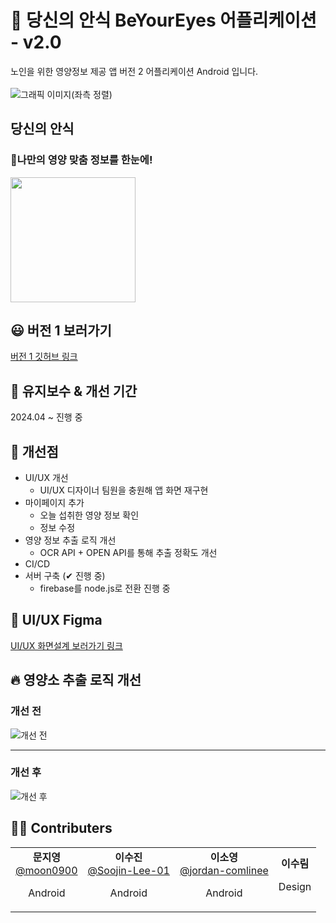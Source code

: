 # 📱 당신의 안식 BeYourEyes 어플리케이션 - v2.0
노인을 위한 영양정보 제공 앱 버전 2 어플리케이션 Android 입니다.
<br><br>
![그래픽 이미지(좌측 정렬)](https://github.com/user-attachments/assets/4d825943-db4f-4674-8d5a-4c9cb50b030f)
## 당신의 안식
### 👀나만의 영양 맞춤 정보를 한눈에!

<a href='https://play.google.com/store/apps/details?id=com.dna.beyoureyes'><img width=200 src='https://github.com/user-attachments/assets/104cbdb2-32af-47e9-a19e-7318df29ff73'/></a>

## 😃 버전 1 보러가기
[버전 1 깃허브 링크](https://github.com/BeYourEyes/Beyoureyes_App) 

## 🍦 유지보수 & 개선 기간
2024.04 ~ 진행 중

## 🥗 개선점
* UI/UX 개선
  * UI/UX 디자이너 팀원을 충원해 앱 화면 재구현
* 마이페이지 추가
  * 오늘 섭취한 영양 정보 확인
  * 정보 수정
* 영양 정보 추출 로직 개선
  * OCR API + OPEN API를 통해 추출 정확도 개선   
* CI/CD
* 서버 구축 (✔ 진행 중)
  * firebase를 node.js로 전환 진행 중   

## 🎨 UI/UX Figma

[UI/UX 화면설계 보러가기 링크](https://www.figma.com/design/qLpKu5KxPhngqKwVxJr9bW/%ED%99%94%EB%A9%B4%EC%84%A4%EA%B3%84-(Copy)?node-id=782-34&p=f&t=AJ3gP5wJvolLnT7G-0)

## 🔥 영양소 추출 로직 개선
### 개선 전
![개선 전](https://github.com/user-attachments/assets/010c6977-060b-4fa4-b830-6caadadc7a75)

----
### 개선 후
![개선 후](https://github.com/user-attachments/assets/e93c9e75-ca94-49e9-9de9-e7d40266a802)


## 🧑‍🍳 Contributers

<table>
  <tr>
    <td align="center">
      <strong>문지영</strong><br>
<a href="https://github.com/moon0900">@moon0900</a>
     <p>Android</p>
    </td>
    <td align="center">
      <strong>이수진</strong><br>
<a href="https://github.com/Soojin-Lee-01">@Soojin-Lee-01</a>
     <p>Android</p>
    </td>
    <td align="center">
      <strong>이소영</strong><br>
<a href="https://github.com/jordan-comlinee">@jordan-comlinee</a>
     <p>Android</p>
    </td>
    <td align="center">
      <strong>이수림</strong><br>
     <p>Design</p>
    </td>
  </tr>
</table>
